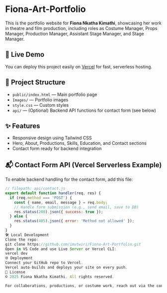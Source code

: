 # Fiona-Art-Portfolio

This is the portfolio website for **Fiona Nkatha Kimathi**, showcasing her work in theatre and film production, including roles as Costume Manager, Props Manager, Production Manager, Assistant Stage Manager, and Stage Manager.

## 🚀 Live Demo

You can deploy this project easily on [Vercel](https://vercel.com/) for fast, serverless hosting.

## 📁 Project Structure

- `public/index.html` — Main portfolio page
- `Images/` — Portfolio images
- `style.css` — Custom styles
- `api/` — (Optional) Backend API functions for contact form (see below)

## ✨ Features

- Responsive design using Tailwind CSS
- Hero, About, Productions, Skills, Education, and Contact sections
- Contact form ready for backend integration

## 📬 Contact Form API (Vercel Serverless Example)

To enable backend handling for the contact form, add this file:

````javascript
// filepath: api/contact.js
export default function handler(req, res) {
  if (req.method === 'POST') {
    const { name, email, message } = req.body;
    // Handle form submission (e.g., send email, save to DB)
    res.status(200).json({ success: true });
  } else {
    res.status(405).json({ error: 'Method not allowed' });
  }
}
🛠️ Local Development
Clone the repo:
git clone https://github.com/imutwiri/Fiona-Art-Portfolio.git
Open in VS Code and use Live Server or Vercel CLI:
vercel dev
🌐 Deployment
Connect your GitHub repo to Vercel.
Vercel auto-builds and deploys your site on every push.
📄 License
© 2025 Fiona Nkatha Kimathi. All rights reserved.

For collaborations, productions, or costume work, reach out via the contact form! ``````
